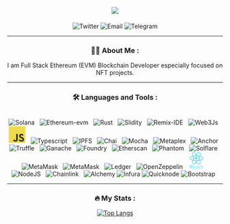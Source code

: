 <div align="center">
  <div id="header" align="center">
    <img src="https://thumbs.gfycat.com/EqualPowerfulKoodoo-size_restricted.gif" width="500"/>

  <!--   <p>
        <strong>
          In The Ethereum We Believe
        </strong>
    </p> -->
  </div>

  <br />

  <div id="badges" align="center">
    <img src="https://img.shields.io/badge/twitter-@PSarkhan-yellow" alt="Twitter" title="@PSarkhan"/>
    <img src="https://img.shields.io/badge/email-poor123mn%40gmail.com-blue" alt="Email" title="poor123mn@gmail.com"/>
    <img src="https://img.shields.io/badge/telegram-https%3A%2F%2Ft.me%2FPooriaGg__eth-red" alt="Telegram" title="PooriaGg__eth"/>
  </div>

  ---

  ### :man_technologist: About Me :
  I am Full Stack Ethereum (EVM) Blockchain Developer especially focused on NFT projects.

  ---

  ### :hammer_and_wrench: Languages and Tools :
  <br />
  <div align="center">
    <img src="https://cryptologos.cc/logos/solana-sol-logo.png" title="Solana" alt="Solana" width="40" height="40"/>&nbsp;&nbsp;
    <img src="https://simpleicons.org/icons/ethereum.svg" title="Ethereum-evm" alt="Ethereum-evm" width="40" height="40"/>&nbsp;&nbsp;
    <img src="https://upload.wikimedia.org/wikipedia/commons/thumb/d/d5/Rust_programming_language_black_logo.svg/1024px-Rust_programming_language_black_logo.svg.png" title="Rust" alt="Rust" width="42" height="42"/>&nbsp;&nbsp;
    <img src="https://cdn.jsdelivr.net/gh/devicons/devicon/icons/solidity/solidity-original.svg" title="Solidity" alt="Slidity" width="40" height="40"/>&nbsp;&nbsp;
    <img src="https://cdn-images-1.medium.com/v2/resize:fit:1200/1*ekpA3dXdUbEnbC_IPxT9yQ.png" title="Remix-IDE" alt="Remix-IDE" width="40" height="40"/>&nbsp;&nbsp;
    <img src="https://github.com/web3/web3.js/blob/1.x/assets/logo/web3js.jpg" title="Web3Js" alt="Web3Js" width="40" height="40"/>&nbsp;&nbsp;
    <img src="https://github.com/devicons/devicon/blob/master/icons/javascript/javascript-original.svg" title="JavaScript" alt="JavaScript" width="40" height="40"/>&nbsp;&nbsp;
    <img src="https://cdn.worldvectorlogo.com/logos/typescript.svg" title="Typescript" alt="Typescript" width="40" height="40"/>&nbsp;&nbsp;
    <img src="https://docs.ipfs.tech/images/ipfs-logo.svg" title="IPFS" alt="IPFS" width="40" height="40"/>&nbsp;&nbsp;
    <img src="https://simpleicons.org/icons/chai.svg" title="Chai" alt="Chai" width="40" height="40"/>&nbsp;&nbsp;
    <img src="https://simpleicons.org/icons/mocha.svg" title="Mocha" alt="Mocha" width="40" height="40"/>&nbsp;&nbsp;
    <img src="https://avatars.githubusercontent.com/u/84874526?s=280&v=4" title="Metaplex" alt="Metaplex" width="40" height="40"/>&nbsp;&nbsp;
    <img src="https://www.anchor-lang.com/logo.png" title="Anchor" alt="Anchor" width="40" height="40"/>&nbsp;&nbsp;
    <img src="https://trufflesuite.com/img/truffle-logomark.svg" title="Truffle" alt="Truffle" width="40" height="40"/>&nbsp;&nbsp;
    <img src="https://trufflesuite.com/img/ganache-logomark.svg" title="Ganache" alt="Ganache" width="40" height="40"/>&nbsp;&nbsp;
    <img src="https://avatars.githubusercontent.com/u/99892494?s=280&v=4" title="Foundry" alt="Foundry" width="40" height="40"/>&nbsp;&nbsp;
    <img src="https://etherscan.io/images/brandassets/etherscan-logo-circle.svg" title="Etherscan" alt="Etherscan" width="40" height="40"/>&nbsp;&nbsp;
    <img src="https://3632261023-files.gitbook.io/~/files/v0/b/gitbook-x-prod.appspot.com/o/spaces%2F-MVOiF6Zqit57q_hxJYp%2Fuploads%2FHEjleywo9QOnfYebBPCZ%2FPhantom_SVG_Icon.svg?alt=media&token=71b80a0a-def7-4f98-ae70-5e0843fdaaec" title="Phantom" alt="Phantom" width="40" height="40"/>&nbsp;&nbsp;
    <img src="https://solflare.com/favicon.ico" title="Solflare" alt="Solflare" width="40" height="40"/>&nbsp;&nbsp;
    <img src="https://seeklogo.com/images/M/metamask-logo-09EDE53DBD-seeklogo.com.png" title="MetaMask" alt="MetaMask" width="40" height="40"/>&nbsp;&nbsp;
    <img src="https://support.metamask.io/hc/article_attachments/6974707389467/mceclip1.png" title="MetaMask-Flask" alt="MetaMask" width="40" height="40"/>&nbsp;&nbsp;
    <img src="https://developers.ledger.com/assets/img/logos/ledger-square.svg" title="Ledger" alt="Ledger" width="40" height="40"/>&nbsp;&nbsp;
    <img src="https://avatars.githubusercontent.com/u/20820676?s=100&v=4" title="OpenZeppelin" alt="OpenZeppelin" width="45" height="45"/>&nbsp;&nbsp;
    <img src="https://github.com/devicons/devicon/blob/master/icons/react/react-original-wordmark.svg" title="React-JS" alt="React-JS" width="40" height="40"/>&nbsp;&nbsp;
    <img src="https://cdn.icon-icons.com/icons2/512/PNG/96/prog-nodejs01_icon-icons.com_50781.png" title="NodeJS" alt="NodeJS" width="40" height="40"/>&nbsp;&nbsp;
    <img src="https://cryptologos.cc/logos/chainlink-link-logo.svg?v=024" title="Chainlink" alt="Chainlink" width="40" height="40"/>&nbsp;&nbsp;
    <img src="https://encrypted-tbn0.gstatic.com/images?q=tbn:ANd9GcTFDwZ2awHVh81UjrJxa6zrRkWECMcDB0UE6N25TU4xXRSudhJ2p1oaE87UVYtS24iceMM&usqp=CAU" title="Alchemy" alt="Alchemy" width="40" height="40"/>
    <img src="https://images.crunchbase.com/image/upload/c_lpad,h_256,w_256,f_auto,q_auto:eco,dpr_1/blkhxycyoyj4zk4trcjo" title="Infura" alt="Infura" width="45" height="45"/>
    <img src="https://encrypted-tbn0.gstatic.com/images?q=tbn:ANd9GcTYw0aj4WJNxacgG27hdqsi4oDkcydNudLq7Smozf4Rvt0XxkRnxUsec1W_VZmBGz0st2w&usqp=CAU" title="Quicknode" alt="Quicknode" width="50" height="50"/>
    <img src="https://getbootstrap.com/docs/5.3/assets/brand/bootstrap-logo-shadow.png" title="Bootstrap" alt="Bootstrap" width="50" height="45"/>&nbsp;&nbsp;
  </div>

  ---

  ### :fire: My Stats :
  [![Top Langs](https://github-readme-stats.vercel.app/api/top-langs/?username=pooriagg&layout=compact&theme=vision-friendly-dark)](https://github.com/anuraghazra/github-readme-stats)
</div>
